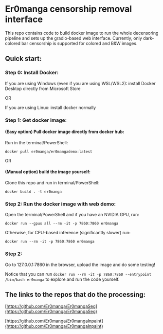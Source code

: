 # Er0manga censorship removal interface

This repo contains code to build docker image to run the whole decensoring pipeline and sets up the gradio-based web interface. Currently, only dark-colored bar censorship is supported for colored and B&W images.

## Quick start:

### Step 0: Install Docker:

If you are using Windows (even if you are using WSL/WSL2): install Docker Desktop directly from Microsoft Store

OR

If you are using Linux: install docker normally

### Step 1: Get docker image:

#### (Easy option) Pull docker image directly from docker hub:

Run in the terminal/PowerShell:

`docker pull er0manga/er0mangademo:latest`

OR

#### (Manual option) build the image yourself:

Clone this repo and run in terminal/PowerShell:

`docker build . -t er0manga`

### Step 2: Run the docker image with web demo:

Open the terminal/PowerShell and if you have an NVIDIA GPU, run:

`docker run --gpus all --rm -it -p 7860:7860 er0manga`

Otherwise, for CPU-based inference (significantly slower) run:

`docker run --rm -it -p 7860:7860 er0manga`

### Step 2:

Go to 127.0.0.1:7860 in the browser, upload the image and do some testing!

Notice that you can run `docker run --rm -it -p 7860:7860 --entrypoint /bin/bash er0manga` to explore and run the code yourself.

## The links to the repos that do the processing:

[https://github.com/Er0manga/Er0mangaSeg](https://github.com/Er0manga/Er0mangaSeg)

[https://github.com/Er0manga/Er0mangaInpaint](https://github.com/Er0manga/Er0mangaInpaint)
